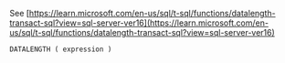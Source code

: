 See [https://learn.microsoft.com/en-us/sql/t-sql/functions/datalength-transact-sql?view=sql-server-ver16](https://learn.microsoft.com/en-us/sql/t-sql/functions/datalength-transact-sql?view=sql-server-ver16)
```
DATALENGTH ( expression )
```
